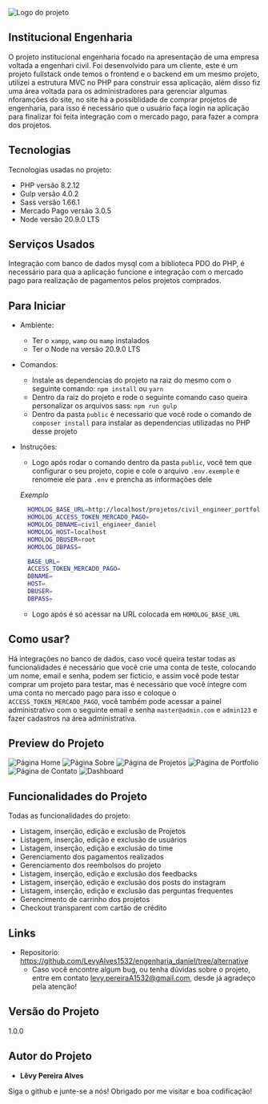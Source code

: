 
![Logo do projeto](https://github.com/LevyAlves1532/engenharia/blob/master/images/engenharia_logo.png)

## Institucional Engenharia
O projeto institucional engenharia focado na apresentação de uma empresa voltada a engenhari civil. Foi desenvolvido para um cliente, este é um projeto fullstack onde temos o frontend e o backend em um mesmo projeto, utilizei a estrutura MVC no PHP para construir essa aplicação, além disso fiz uma área voltada para os administradores para gerenciar algumas nforamções do site, no site há a possiblidade de comprar projetos de engenharia, para isso é necessário que o usuário faça login na aplicação para finalizar foi feita integração com o mercado pago, para fazer a compra dos projetos.

## Tecnologias

Tecnologias usadas no projeto:

* PHP versão 8.2.12
* Gulp versão 4.0.2
* Sass versão 1.66.1
* Mercado Pago versão 3.0.5
* Node versão 20.9.0 LTS

## Serviços Usados

Integração com banco de dados mysql com a biblioteca PDO do PHP, é necessário para qua a aplicação funcione e integração com o mercado pago para realização de pagamentos pelos projetos comprados.

## Para Iniciar

* Ambiente:
  - Ter o `xampp`, `wamp` ou `mamp` instalados
  - Ter o Node na versão 20.9.0 LTS

* Comandos:
  - Instale as dependencias do projeto na raiz do mesmo com o seguinte comando: `npm install` ou `yarn`
  - Dentro da raiz do projeto e rode o seguinte comando caso queira personalizar os arquivos sass: `npm run gulp`
  - Dentro da pasta `public` é necessario que você rode o comando de `composer install` para instalar as dependencias utilizadas no PHP desse projeto

* Instruções:
  - Logo após rodar o comando dentro da pasta `public`, você tem que configurar o seu projeto, copie e cole o arquivo `.env.exemple` e renomeie ele para `.env` e prencha as informações dele

  *Exemplo*

  ```bash
    HOMOLOG_BASE_URL=http://localhost/projetos/civil_engineer_portfolio/public/
    HOMOLOG_ACCESS_TOKEN_MERCADO_PAGO=
    HOMOLOG_DBNAME=civil_engineer_daniel
    HOMOLOG_HOST=localhost
    HOMOLOG_DBUSER=root
    HOMOLOG_DBPASS=

    BASE_URL=
    ACCESS_TOKEN_MERCADO_PAGO=
    DBNAME=
    HOST=
    DBUSER=
    DBPASS=
  ```

  - Logo após é só acessar na URL colocada em `HOMOLOG_BASE_URL`

## Como usar?

Há integrações no banco de dados, caso você queira testar todas as funcionalidades é necessário que você crie uma conta de teste, colocando um nome, email e senha, podem ser ficticio, e assim você pode testar comprar um projeto para testar, mas é necessário que você integre com uma conta no mercado pago para isso e coloque o `ACCESS_TOKEN_MERCADO_PAGO`, você também pode acessar a painel administrativo com o seguinte email e senha `master@admin.com` e `admin123` e fazer cadastros na área administrativa.

## Preview do Projeto

![Página Home](https://github.com/LevyAlves1532/engenharia/blob/master/images/home.jpeg)
![Página Sobre](https://github.com/LevyAlves1532/engenharia/blob/master/images/about.jpeg)
![Página de Projetos](https://github.com/LevyAlves1532/engenharia/blob/master/images/projects.jpeg)
![Página de Portfolio](https://github.com/LevyAlves1532/engenharia/blob/master/images/portfolio.jpeg)
![Página de Contato](https://github.com/LevyAlves1532/engenharia/blob/master/images/contact.jpeg)
![Dashboard](https://github.com/LevyAlves1532/engenharia/blob/master/images/dashboard.jpeg)

## Funcionalidades do Projeto

Todas as funcionalidades do projeto:
  - Listagem, inserção, edição e exclusão de Projetos
  - Listagem, inserção, edição e exclusão de usuários
  - Listagem, inserção, edição e exclusão do time
  - Gerenciamento dos pagamentos realizados
  - Gerenciamento dos reembolsos do projeto
  - Listagem, inserção, edição e exclusão dos feedbacks
  - Listagem, inserção, edição e exclusão dos posts do instagram
  - Listagem, inserção, edição e exclusão das perguntas frequentes
  - Gerencimento de carrinho dos projetos
  - Checkout transparent com cartão de crédito

## Links

* Repositorio: https://github.com/LevyAlves1532/engenharia_daniel/tree/alternative
  - Caso você encontre algum bug, ou tenha dúvidas sobre o projeto, entre em contato levy.pereiraA1532@gmail.com, desde já agradeço pela atenção!

## Versão do Projeto

1.0.0

## Autor do Projeto

  * **Lêvy Pereira Alves**

Siga o github e junte-se a nós!
Obrigado por me visitar e boa codificação!
